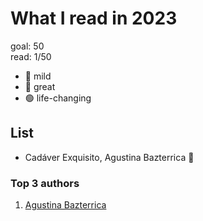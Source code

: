 # What I read in 2023

goal: 50 \
read: 1/50

- 🔴 mild
- 🔵 great
- 🟢 life-changing

## List

- Cadáver Exquisito, Agustina Bazterrica 🔵

### Top 3 authors

1. [Agustina Bazterrica](https://www.goodreads.com/author/show/17772202.Agustina_Bazterrica)
